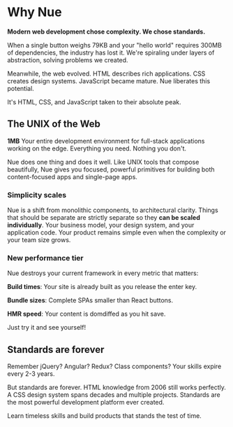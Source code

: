 
# Why Nue

**Modern web development chose complexity. We chose standards.**

When a single button weighs 79KB and your "hello world" requires 300MB of dependencies, the industry has lost it. We're spiraling under layers of abstraction, solving problems we created.

Meanwhile, the web evolved. HTML describes rich applications. CSS creates design systems. JavaScript became mature. Nue liberates this potential.

It's HTML, CSS, and JavaScript taken to their absolute peak.


## The UNIX of the Web
**1MB** Your entire development environment for full-stack applications working on the edge. Everything you need. Nothing you don't.

Nue does one thing and does it well. Like UNIX tools that compose beautifully, Nue gives you focused, powerful primitives for building both content-focused apps and single-page apps.


### Simplicity scales
Nue is a shift from monolithic components, to architectural clarity. Things that should be separate are strictly separate so they **can be scaled individually**. Your business model, your design system, and your application code. Your product remains simple even when the complexity or your team size grows.


### New performance tier
Nue destroys your current framework in every metric that matters:

**Build times**: Your site is already built as you release the enter key.

**Bundle sizes**: Complete SPAs smaller than React buttons.

**HMR speed**: Your content is domdiffed as you hit save.

Just try it and see yourself!



## Standards are forever
Remember jQuery? Angular? Redux? Class components? Your skills expire every 2-3 years.

But standards are forever. HTML knowledge from 2006 still works perfectly. A CSS design system spans decades and multiple projects. Standards are the most powerful development platform ever created.

Learn timeless skills and build products that stands the test of time.

